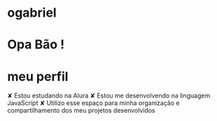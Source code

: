 # ogabriel
# Opa Bão ! 
# meu perfil 
✘ Estou estudando na Alura
✘ Estou me desenvolvendo na linguagem JavaScript
✘ Utilizo esse espaço para minha organização e compartilhamento dos meu projetos desenvolvidos
